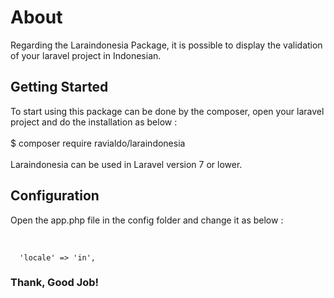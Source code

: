 # About

Regarding the Laraindonesia Package, it is possible to display the validation of your laravel project in Indonesian.
<br>

## Getting Started

To start using this package can be done by the composer, open your laravel project and do the installation as below :
<br> <br>
$ composer require ravialdo/laraindonesia
<br> <br>
Laraindonesia can be used in Laravel version 7 or lower.

## Configuration
Open the app.php file in the config folder and change it as below :
<br> <br>

<code>
  'locale' => 'in',
</code>

### Thank, Good Job!
